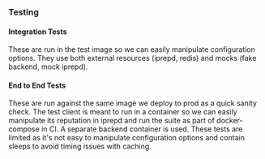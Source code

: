 ### Testing

#### Integration Tests

These are run in the test image so we can easily manipulate configuration options.
They use both external resources (iprepd, redis) and mocks (fake backend, mock iprepd).

#### End to End Tests

These are run against the same image we deploy to prod as a quick sanity check.
The test client is meant to run in a container so we can easily manipulate its reputation in iprepd and run the suite as part of docker-compose in CI.
A separate backend container is used.
These tests are limited as it's not easy to manipulate configuration options and contain sleeps to avoid timing issues with caching.